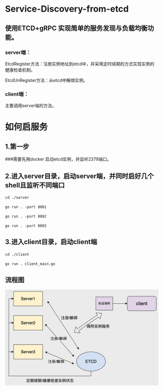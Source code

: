 # Service-Discovery-from-etcd
## 使用ETCD+gRPC 实现简单的服务发现与负载均衡功能。

### server端：

EtcdRegister方法：注册实例地址到etcd中，并采用定时续期的方式实现实例的健康检查机制。

EtcdUnRegister方法：从etcd中解绑实例。

### client端：

主要调用server端的方法。


# 如何启服务
## 1.第一步
###需要先用docker 启动etcd实例，并监听2379端口。
## 2.进入server目录，启动server端，并同时启好几个shell且监听不同端口


`cd ./server`

`go run . -port 8081`

`go run . -port 8082`

`go run . -port 8083`

## 3.进入client目录，启动client端

`cd ./client`

`go run . client_main.go`
## 流程图
![项目架构](https://raw.githubusercontent.com/googs1025/Service-Discovery-from-etcd/main/image/%E6%B5%81%E7%A8%8B%E5%9B%BE.jpg?raw=true)
